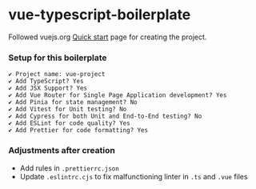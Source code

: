 # vue-typescript-boilerplate

Followed vuejs.org [Quick start](https://vuejs.org/guide/quick-start.html#creating-a-vue-application) page for creating the project.

### Setup for this boilerplate

```console
✔ Project name: vue-project
✔ Add TypeScript? Yes
✔ Add JSX Support? Yes
✔ Add Vue Router for Single Page Application development? Yes
✔ Add Pinia for state management? No
✔ Add Vitest for Unit testing? No
✔ Add Cypress for both Unit and End-to-End testing? No
✔ Add ESLint for code quality? Yes
✔ Add Prettier for code formatting? Yes
```

### Adjustments after creation

- Add rules in `.prettierrc.json`
- Update `.eslintrc.cjs` to fix malfunctioning linter in `.ts` and `.vue` files
